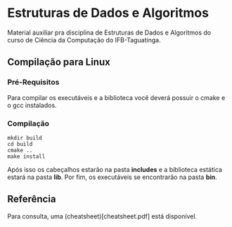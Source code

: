 # Estruturas de Dados e Algoritmos

Material auxiliar pra disciplina de Estruturas de Dados e Algoritmos do curso de Ciência da Computação do IFB-Taguatinga.

## Compilação para Linux

### Pré-Requisitos
Para compilar os executáveis e a biblioteca você deverá possuir o cmake e o gcc instalados.

### Compilação

```shell
mkdir build
cd build
cmake ..
make install
```

Após isso os cabeçalhos estarão na pasta **includes** e a biblioteca estática estará na pasta **lib**. Por fim,
os executáveis se encontrarão na pasta **bin**.

## Referência

Para consulta, uma (cheatsheet)[cheatsheet.pdf] está disponível.

